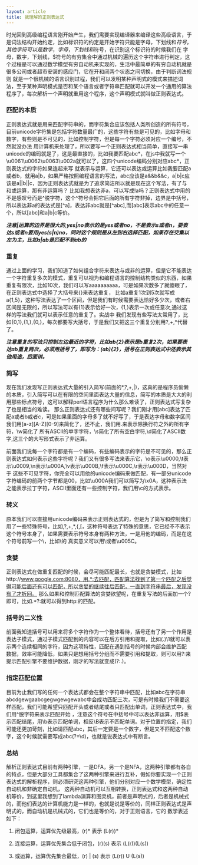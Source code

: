 ```yaml
---
layout: article
title: 我理解的正则表达式
---
```


时光回到高级编程语言刚开始产生，我们需要实现编译器来编译这些高级语言，于是词法结构开始约定，比如标识符的约定是开始字符只能是字母，下划线和$符号，其他字符可以是数字，字母，下划线和$符号，在识别这个标识符的时候我们在
字母，数字，下划线，$符号的有穷集合中通过机械的遍历这个字符串进行判定，这个过程是可以通过数学模型有穷自动机来实现的，生活中最简单的有穷自动机就是很多公司或者超市安装的感应门，它在开和闭两个状态之间切换，由于判断词法规则
就是一个很机械的语言识别过程，我们可以发明某种声明式的模式来描述词法，至于某种声明模式是否和某个语言或者字符串匹配就可以开发一个通用的算法程序了，每次解析一个声明就重用这个程序，这个声明模式就叫做正则表达式。

### 匹配的本质
正则表达式就是用来匹配字符串的，而字符集合应该包括人类所创造的所有符号，目前unicode字符集是包括字符数量最广的，这些字符有些是可见的，比如字母和数字，有些则是不可见的，比如控制字符，但是每一个字符必须对应一个编号，不然就没办法
用计算机来处理了，所以要写一个正则表达式相当简单，直接写一串unicode的编码就是了，这是最直接的，比如我要匹配abc*，在js中我就写一个\u0061\u0062\u0063\u002a就可以了，这四个unicode编码分别对应abc*，正则表达式的字符如果连起来写
就表示与运算，它还可以表达或运算比如我要匹配a或者b，就用a|b，如果严格按照编程语言的写法，abc应该是a&&b&&c，a|b|c应该是a||b||c，因为正则表达式就是为了追求简洁所以就是现在这个写法，有了与和或运算，那有非运算吗？
比如我想表达非a，可以写成!a吗？正则表达式中用的不是感叹号而是^脱字符，这个^符号会把它后面的所有字符非掉，边界是中括号，所以表达非a的表达式是[^a]，表达非abc就是[^abc],而[abc]表示abc中的任意一个，所以[abc]和a|b|c等价。

***注意|运算的边界是很大的,yes|no表示的是yes或者no，不是表示s或者n，要表达s或者n要用yes(s|n)no，同时这个规则是从左到右选择匹配，如果存在交集以左为主，比如a|ab是匹配不到ab的***

### 重复
通过上面的学习，我们知道了如何组合字符来表达与或非的运算，但是它不能表达一个字符重复多次的模式，重复可以视为和编程语言的控制结构类似的东西，如果重复有限次，比如10次，我们可以写aaaaaaaaaa，可是如果次数多了就傻眼了，在正则表达式中选择了大括号来{}来表达重复，
比如a重复1次到5次就写成a{1,5}，这种写法表达了一个区间，但是我们有时候需要表达恰好多少次，或者右区间是无限的，所以写法可以有{1}表示恰好一次，{1,}表示一次或任意次,通过这样的写法我们就可以表示任意的重复了。实战中
我们发现有些写法太常用了，比如{0,1},{1,},{0,}，每次都要写大括号，于是我们又把这三个重复分别用?,+,*代替了。

***注意重复的写法只控制左边最近的字符，比如ab{2}表示是b重复2次，如果要表达ab重复两次，必须用括号了，即写为：(ab){2}，括号在正则表达式中还表示其他用途，后面讲。***

### 简写
现在我们发现写正则表达式大量的引入简写(前面的*,?,+,|)，这真的是程序员偷懒的本质，引入简写可以在有限的空间里面表达大量的信息，简写的本质是大大的利用那些标点符号，这可以解释perl语言程序为什么那么难读了，正则表达式写复杂了也是相当的难读。
那么正则表达式还有哪些间写呢？我们刚才用[abc]表达了匹配a或者b或者c，可是如果里面的字母多了就不好写了，于是表达字母和数字区间我们用[a-z][A-Z][0-9]来简化了，还不止，我们用.来表示除换行符之外的所有字符，\w简化了
所有ASCII的单字字符，\s简化了所有空白字符,\d简化了ASCII数字,这三个的大写形式表示了非运算。

前面我们说每一个字符都是有一个编码，有些编码表示的字符是不可见的，那么正则表达式如何表示这些字符呢？我们又有很多写法来表示它，\o表示\u0000,\t表示\u0009,\n表示\u000A,\v表示\u000B,\f表示\u000C,\r表示\u000D，当然对于
这些不可见字符，你完全可以用他的unicode编码来做匹配，有一部分unicode字符编码的前两个字节都是00，比如\u000A我们可以简写为\x0A，这种表示法之能表示拉丁字符，ASCII里面还有一些控制字符，我们用\c的方式表示。

### 转义
原本我们可以直接用unicode编码来表示正则表达式的，但是为了简写和控制我们用了一些特殊符号，比如\,?,+,*,{,[，这种符号表达了特殊的意思，它已经不不表示这个符号本身了，如果需要表示符号本身有两种方法，一是用他的编码，而是在这个符号前写一个\，比如\的
真实意义可以用\\或者\u005C。

### 贪婪
正则表达式在做重复匹配的时候，会尽可能匹配最长，也就是贪婪模式，比如http://www.google.com:8080，用.*:去匹配，匹配算法找到了第一个匹配之后觉得可能后面还有可以匹配，所以贪婪的继续往后匹配，一直到字符串最后，发现没有了才折回。
那么如果和控制匹配算法的贪婪欲望呢，在重复写法的后面加一个?即可，比如.*?:就可以得到http:的匹配。

### 括号的二义性
前面我知道括号可以用来将多个字符作为一个整体看待，括号还有了另一个作用是表达子模式，通过子模式匹配到的内容可以在后方引用和提取，比如(.)\1就可以表示两个连续相同的字符，因为这项特性，匹配在遇到括号的时候内部会维护匹配
数据，效率可能降低，如果只是想用括号分组而不需要引用和提取，则可以用?:来提示匹配引擎不要维护数据，刚才的写法就变成(?:.)。

### 指定匹配位置
目前为止我们写的任何一个表达式都会在整个字符串中匹配，比如abc在字符串abcdgewgaabcgegwgewgewabc中会成功匹配三次，可是有时候我们不需要这样匹配，我们可能希望只匹配开头或者结尾或者只匹配出单词，正则表达式中，我们用^脱字符来表示匹配开始
，注意这个符号在中括号中可以表达非运算，用$表示匹配结尾，用\b表示匹配单词，相反\B表示不匹配单词。对于位置的指定，我们可能还更加苛刻，比如请匹配abc，其后一定要是一个数字，但是又不匹配这个数字，这个时候就需要写成abc(?=\d)，也就是说表达式中有断言。

### 总结
解析正则表达式目前有两种引擎，一是DFA，另一个是NFA，这两种引擎都有各自的特点，但是大部分工具都集合了这两种引擎来进行互补，假如你要实现一个正则表达式的解析程序，则必须研究这两种引擎，他们分别对应一个数学模型，确定性自动机和非确定自动机，
这两种自动机可以互相转换，正则表达式和这两种自动机等价，到这里我想到了lambda演算和图灵机，前者是声明式的，后者是机械式的，而他们表达的计算机能力是一样的，也就是说是等价的，同样正则表达式是声明式的，而自动机是机械式的，它们也是等价的，对于正则语言，它的
数学表述如下：

1. 闭包运算，运算优先级最高，(r)* 表示 (L(r))*

2. 连接运算，运算优先集合低于闭包，(r)(s) 表示 (L(r))(L(s))

3. 或运算，运算优先集合最低，(r) | (s) 表示 (L(r)) U (L(s))
